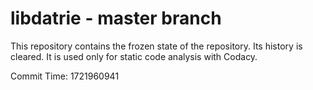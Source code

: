 # libdatrie - master branch

This repository contains the frozen state of the repository.
Its history is cleared. It is used only for static code
analysis with Codacy.

Commit Time: 1721960941